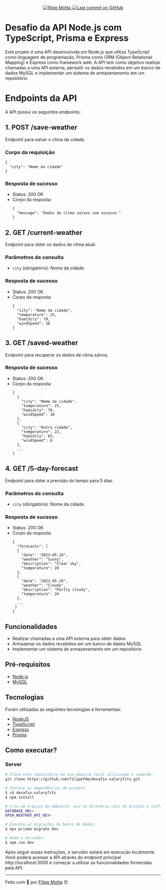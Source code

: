 <p align="center">
   <a href="https://www.linkedin.com/in/filipefmotta/">
      <img alt="filipe Motta" src="https://img.shields.io/badge/-Filipe%20Motta-4e5acf?style=flat&logo=Linkedin&logoColor=white" />
   </a>

  <a aria-label="Last Commit" href="https://github.com/filipefdm/desafio-salaryfits/commits/master">
    <img alt="Last commit on GitHub" src="https://img.shields.io/github/last-commit/filipefdm/desafio-salaryfits?color=4e5acf">
  </a>
</p>

# Desafio da API Node.js com TypeScript, Prisma e Express

Este projeto é uma API desenvolvida em Node.js que utiliza TypeScript como linguagem de programação, Prisma como ORM (Object-Relational Mapping) e Express como framework web. A API tem como objetivo realizar chamadas a uma API externa, persistir os dados recebidos em um banco de dados MySQL e implementar um sistema de armazenamento em um repositório.

# Endpoints da API

A API possui os seguintes endpoints:

## 1. POST /save-weather

Endpoint para salvar o clima da cidade.

### Corpo da requisição

```
{
  "city": "Nome da cidade"
}
```

### Resposta de sucesso

- Status: 200 OK
- Corpo da resposta:
  ```
  {
    "message": "Dados de clima salvos com sucesso."
  }
  ```

## 2. GET /current-weather

Endpoint para obter os dados de clima atual.

### Parâmetros de consulta

- `city` (obrigatório): Nome da cidade.

### Resposta de sucesso

- Status: 200 OK
- Corpo da resposta:
  ```
  {
    "city": "Nome da cidade",
    "temperature": 25,
    "humidity": 70,
    "windSpeed": 10
  }
  ```

## 3. GET /saved-weather

Endpoint para recuperar os dados de clima salvos.

### Resposta de sucesso

- Status: 200 OK
- Corpo da resposta:
  ```
  [
    {
      "city": "Nome da cidade",
      "temperature": 25,
      "humidity": 70,
      "windSpeed": 10
    },
    {
      "city": "Outra cidade",
      "temperature": 22,
      "humidity": 65,
      "windSpeed": 8
    },
    ...
  ]
  ```

## 4. GET /5-day-forecast

Endpoint para obter a previsão do tempo para 5 dias.

### Parâmetros de consulta

- `city` (obrigatório): Nome da cidade.

### Resposta de sucesso

- Status: 200 OK
- Corpo da resposta:
  ```
  {
    "forecasts": [
    {
      "date": "2023-05-28",
      "weather": "Sunny",
      "description": "Clear sky",
      "temperature": 28
    },
    {
      "date": "2023-05-29",
      "weather": "Cloudy",
      "description": "Partly cloudy",
      "temperature": 26
    },
    ...
   ]
  }
  ```

## Funcionalidades

- Realizar chamadas a uma API externa para obter dados
- Armazenar os dados recebidos em um banco de dados MySQL
- Implementar um sistema de armazenamento em um repositório

## Pré-requisitos
- [Node.js](https://nodejs.org/)
- [MySQL](https://www.mysql.com)

## Tecnologias

Foram utilizadas as seguintes tecnologias e ferramentas:

- [NodeJS](https://nodejs.org/)
- [TypeScript](https://www.typescriptlang.org/)
- [Express](https://expressjs.com/pt-br/)
- [Prisma](https://www.prisma.io/)

## Como executar?

### Server

```bash
# Clone este repositório em sua máquina local utilizando o comando:
git clone https://github.com/filipefdm/desafio-salaryfits.git

# Instale as dependências do projeto
$ cd desafio-salaryfits
$ npm install

# Crie um arquivo de ambiente .env no diretório raiz do projeto e configure as seguintes variáveis de ambiente para conexão com o banco de dados MySQL:
DATABASE_URL=
OPEN_WEATHER_API_KEY=

# Execute as migrações do banco de dados:
$ npx prisma migrate dev

# Rode o servidor:
$ npm run dev
```

Após seguir essas instruções, o servidor estará em execução localmente. Você poderá acessar a API através do endpoint principal http://localhost:3000 e começar a utilizar as funcionalidades fornecidas pela API.

---

Feito com 💜 por [Filipe Motta](https://github.com/filipefdm) 😊
